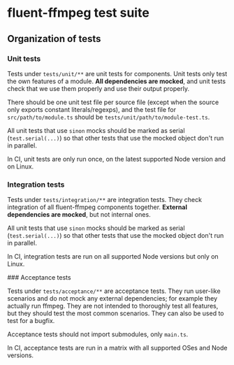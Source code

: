 # fluent-ffmpeg test suite

## Organization of tests

### Unit tests

Tests under `tests/unit/**` are unit tests for components. Unit tests only test the own features of a module. **All dependencies are mocked**, and unit tests check that we use them properly and use their output properly.

There should be one unit test file per source file (except when the source only exports constant literals/regexps), and the test file for `src/path/to/module.ts` should be `tests/unit/path/to/module-test.ts`.

All unit tests that use `sinon` mocks should be marked as serial (`test.serial(...)`) so that other tests that use the mocked object don't run in parallel.

In CI, unit tests are only run once, on the latest supported Node version and on Linux.

### Integration tests

Tests under `tests/integration/**` are integration tests. They check integration of all fluent-ffmpeg components together. **External dependencies are mocked**, but not internal ones.

All unit tests that use `sinon` mocks should be marked as serial (`test.serial(...)`) so that other tests that use the mocked object don't run in parallel.

In CI, integration tests are run on all supported Node versions but only on Linux.

### Acceptance tests

Tests under `tests/acceptance/**` are acceptance tests. They run user-like scenarios and do not mock any external dependencies; for example they actually run ffmpeg. They are not intended to thoroughly test all features, but they should test the most common scenarios. They can also be used to test for a bugfix.

Acceptance tests should not import submodules, only `main.ts`.

In CI, acceptance tests are run in a matrix with all supported OSes and Node versions.

